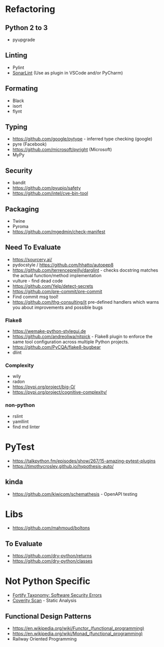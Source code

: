 # Refactoring

## Python 2 to 3
* pyupgrade

## Linting
* Pylint
* [SonarLint](https://www.sonarlint.org/) (Use as plugin in VSCode and/or PyCharm)

## Formating
* Black
* isort
* flynt

## Typing
* https://github.com/google/pytype - inferred type checking (google)
* pyre (Facebook)
* https://github.com/microsoft/pyright (Microsoft)
* MyPy

## Security
* bandit
* https://github.com/pyupio/safety
* https://github.com/intel/cve-bin-tool

## Packaging
* Twine
* Pyroma
* https://github.com/mgedmin/check-manifest

## Need To Evaluate
* https://sourcery.ai/
* pydocstyle / https://github.com/hhatto/autopep8
* https://github.com/terrencepreilly/darglint - checks docstring matches the actual function/method implementation
* vulture - find dead code
* https://github.com/Yelp/detect-secrets
* https://github.com/pre-commit/pre-commit
* Find commit msg tool!
* https://github.com/thg-consulting/it
   pre-defined handlers which warns you about improvements and possible bugs

### Flake8
* https://wemake-python-stylegui.de
* https://github.com/andreoliwa/nitpick - Flake8 plugin to enforce the same tool configuration across multiple Python projects.
* https://github.com/PyCQA/flake8-bugbear
* dlint

### Complexity
* wily
* radon
* https://pypi.org/project/big-O/
* https://pypi.org/project/cognitive-complexity/

### non-python
* rslint
* yamllint
* find md linter

# PyTest
* https://talkpython.fm/episodes/show/267/15-amazing-pytest-plugins
* https://timothycrosley.github.io/hypothesis-auto/

## kinda
* https://github.com/kiwicom/schemathesis - OpenAPI testing

# Libs
* https://github.com/mahmoud/boltons

## To Evaluate
* https://github.com/dry-python/returns
* https://github.com/dry-python/classes

# Not Python Specific
* [Fortify Taxonomy: Software Security Errors](https://vulncat.fortify.com/)
* [Coverity Scan](https://scan.coverity.com/) - Static Analysis

## Functional Design Patterns
* https://en.wikipedia.org/wiki/Functor_(functional_programming)
* https://en.wikipedia.org/wiki/Monad_(functional_programming)
* Railway Oriented Programming
<!--stackedit_data:
eyJoaXN0b3J5IjpbLTc1NzkzMDY1LDIwNTA0MDg0NDcsLTU3NT
QwNiwxNTcwNjk4MjcxLDE3Mjc3NDczMzksLTE2MTUwNTE1MzMs
LTE4MTcwMDU5MjAsMTkxMzYzMjI2OCwyNTQ1Mzc2MDIsMTcxNj
gzMjk4NywtNzU3NDc0NzE5LC0yMTI2ODQ3MTUwLDEwMDY3MjM1
NzksMTMxNjQ1NDkxMCwtMTE4ODA3ODA0OCwtMTkyOTA4NzM5Ny
wtNjY0NzE0MDIwXX0=
-->